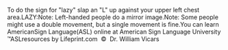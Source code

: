 To do the sign for "lazy" slap an "L" up against your upper left 
			chest area.LAZY:Note: Left-handed people do a mirror image.Note: Some people might use a double movement, but a single movement is fine.You can learn 
		AmericanSign 
		Language(ASL) online at American Sign Language University ™ASLresources by Lifeprint.com  ©  Dr. William Vicars